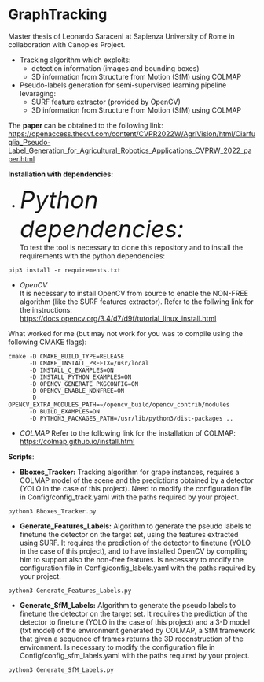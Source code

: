# GraphTracking

Master thesis of Leonardo Saraceni at Sapienza University of Rome in collaboration with Canopies Project.

* Tracking algorithm which exploits:
    * detection information (images and bounding boxes)
    * 3D information from Structure from Motion (SfM) using COLMAP
* Pseudo-labels generation for semi-supervised learning pipeline levaraging:
    * SURF feature extractor (provided by OpenCV)
    * 3D information from Structure from Motion (SfM) using COLMAP

The <strong> paper </strong> can be obtained to the following link:
https://openaccess.thecvf.com/content/CVPR2022W/AgriVision/html/Ciarfuglia_Pseudo-Label_Generation_for_Agricultural_Robotics_Applications_CVPRW_2022_paper.html

<strong>Installation with dependencies:</strong>

* <font size="27"><em>Python dependencies:</em></font>\
To test the tool is necessary to clone this repository and to install the requirements with the python dependencies:
```
pip3 install -r requirements.txt
```

* <em>OpenCV</em>\
It is necessary to install OpenCV from source to enable the NON-FREE algorithm (like the SURF features extractor). Refer to the follwing link for the instructions:
https://docs.opencv.org/3.4/d7/d9f/tutorial_linux_install.html

What worked for me (but may not work for you was to compile using the following CMAKE flags):
```
cmake -D CMAKE_BUILD_TYPE=RELEASE
      -D CMAKE_INSTALL_PREFIX=/usr/local
      -D INSTALL_C_EXAMPLES=ON
      -D INSTALL_PYTHON_EXAMPLES=ON
      -D OPENCV_GENERATE_PKGCONFIG=ON
      -D OPENCV_ENABLE_NONFREE=ON
      -D OPENCV_EXTRA_MODULES_PATH=~/opencv_build/opencv_contrib/modules
      -D BUILD_EXAMPLES=ON
      -D PYTHON3_PACKAGES_PATH=/usr/lib/python3/dist-packages ..
```

* <em>COLMAP</em>
Refer to the following link for the installation of COLMAP:
https://colmap.github.io/install.html


<strong>Scripts</strong>:
* <strong>Bboxes_Tracker:</strong> Tracking algorithm for grape instances, requires a COLMAP model of the scene and the predictions obtained by a detector (YOLO in the case of this project). Need to modify the configuration file in Config/config_track.yaml with the paths required by your project.
```
python3 Bboxes_Tracker.py
```
* <strong>Generate_Features_Labels:</strong> Algorithm to generate the pseudo labels to finetune the detector on the target set, using the features extracted using SURF. It requires the prediction of the detector to finetune (YOLO in the case of this project), and to have installed OpenCV by compiling him to support also the non-free features.
Is necessary to modify the configuration file in Config/config_labels.yaml with the paths required by your project.
```
python3 Generate_Features_Labels.py
```
* <strong>Generate_SfM_Labels:</strong> Algorithm to generate the pseudo labels to finetune the detector on the target set. It requires the prediction of the detector to finetune (YOLO in the case of this project) and a 3-D model (txt model) of the environment generated by COLMAP, a SfM framework that given a sequence of frames returns the 3D reconstruction of the environment.
Is necessary to modify the configuration file in Config/config_sfm_labels.yaml with the paths required by your project.
```
python3 Generate_SfM_Labels.py
```




